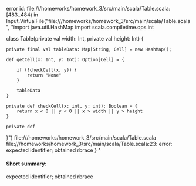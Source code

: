 error id: file://<WORKSPACE>/homeworks/homework_3/src/main/scala/Table.scala:[483..484) in Input.VirtualFile("file://<WORKSPACE>/homeworks/homework_3/src/main/scala/Table.scala", "import java.util.HashMap
import scala.compiletime.ops.int


class Table(private val width: Int, private val height: Int) {

    private final val tableData: Map[String, Cell] = new HashMap();

    def getCell(x: Int, y: Int): Option[Cell] = {
        
        if (!checkCell(x, y)) {
            return "None"
        }

        tableData
    }

    private def checkCell(x: int, y: int): Boolean = {
        return x < 0 || y < 0 || x > width || y > height 
    }

    private def 
}")
file://<WORKSPACE>/homeworks/homework_3/src/main/scala/Table.scala
file://<WORKSPACE>/homeworks/homework_3/src/main/scala/Table.scala:23: error: expected identifier; obtained rbrace
}
^
#### Short summary: 

expected identifier; obtained rbrace